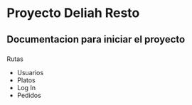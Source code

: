 # Proyecto Deliah Resto
## Documentacion para iniciar el proyecto

###

Rutas 
- Usuarios
- Platos
- Log In 
- Pedidos 

